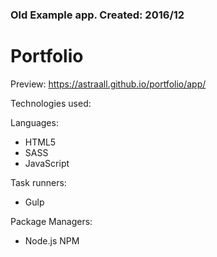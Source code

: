 ### Old Example app. Created: 2016/12
# Portfolio

Preview: https://astraall.github.io/portfolio/app/

Technologies used: 

Languages:
 * HTML5
 * SASS
 * JavaScript
 
Task runners:
* Gulp

Package Managers:
* Node.js NPM

